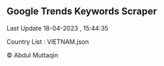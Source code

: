 

## Google Trends Keywords Scraper 
 
Last Update 18-04-2023 , 15:44:35

Country List :
VIETNAM.json



© Abdul Muttaqin 
